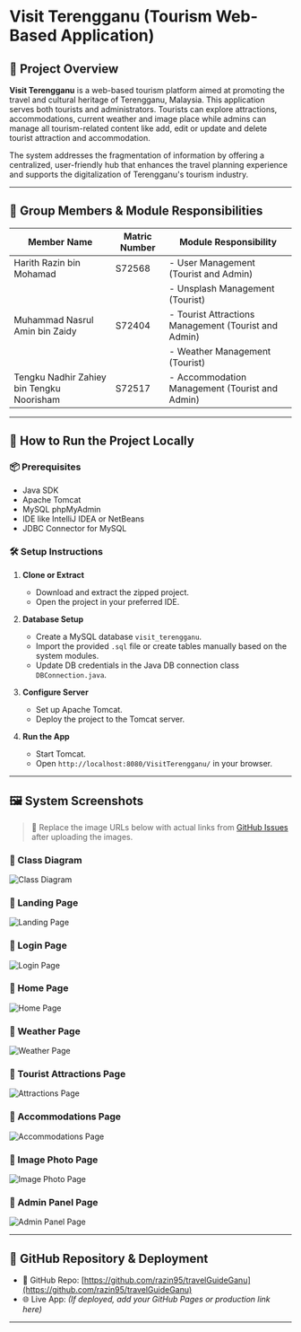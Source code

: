 # Visit Terengganu (Tourism Web-Based Application)

## 📌 Project Overview

**Visit Terengganu** is a web-based tourism platform aimed at promoting the travel and cultural heritage of Terengganu, Malaysia. This application serves both tourists and administrators. Tourists can explore attractions, accommodations, current weather and image place while admins can manage all tourism-related content like add, edit or update and delete tourist attraction and accommodation.

The system addresses the fragmentation of information by offering a centralized, user-friendly hub that enhances the travel planning experience and supports the digitalization of Terengganu's tourism industry.

---

## 👥 Group Members & Module Responsibilities

| Member Name                               | Matric Number | Module Responsibility                                |
|-------------------------------------------|---------------|------------------------------------------------------|
| Harith Razin bin Mohamad                  | S72568        | - User Management (Tourist and Admin)                |
|                                           |               | - Unsplash Management (Tourist)                      |
| Muhammad Nasrul Amin bin Zaidy            | S72404        | - Tourist Attractions Management (Tourist and Admin) |
|                                           |               | - Weather Management (Tourist)                       |
| Tengku Nadhir Zahiey bin Tengku Noorisham | S72517        | - Accommodation Management (Tourist and Admin)       |

---

## 🚀 How to Run the Project Locally

### 📦 Prerequisites
- Java SDK
- Apache Tomcat
- MySQL phpMyAdmin
- IDE like IntelliJ IDEA or NetBeans
- JDBC Connector for MySQL

### 🛠️ Setup Instructions
1. **Clone or Extract**
   - Download and extract the zipped project.
   - Open the project in your preferred IDE.

2. **Database Setup**
   - Create a MySQL database `visit_terengganu`.
   - Import the provided `.sql` file or create tables manually based on the system modules.
   - Update DB credentials in the Java DB connection class `DBConnection.java`.

3. **Configure Server**
   - Set up Apache Tomcat.
   - Deploy the project to the Tomcat server.

4. **Run the App**
   - Start Tomcat.
   - Open `http://localhost:8080/VisitTerengganu/` in your browser.

---

## 🖼️ System Screenshots

> 📌 Replace the image URLs below with actual links from [GitHub Issues](https://github.com/razin95/travelGuideGanu/issues) after uploading the images.

### 🔹 Class Diagram
![Class Diagram](https://user-images.githubusercontent.com/your-id/class-diagram.png)

### 🔹 Landing Page
![Landing Page](https://user-images.githubusercontent.com/your-id/landing-page.png)

### 🔹 Login Page
![Login Page](https://user-images.githubusercontent.com/your-id/login-page.png)

### 🔹 Home Page
![Home Page](https://user-images.githubusercontent.com/your-id/home-page.png)

### 🔹 Weather Page
![Weather Page](https://user-images.githubusercontent.com/your-id/weather-page.png)

### 🔹 Tourist Attractions Page
![Attractions Page](https://user-images.githubusercontent.com/your-id/attractions-page.png)

### 🔹 Accommodations Page
![Accommodations Page](https://user-images.githubusercontent.com/your-id/accommodations-page.png)

### 🔹 Image Photo Page
![Image Photo Page](https://user-images.githubusercontent.com/your-id/image-photo-page.png)

### 🔹 Admin Panel Page
![Admin Panel Page](https://user-images.githubusercontent.com/your-id/admin-panel.png)

---

## 🔗 GitHub Repository & Deployment

- 📁 GitHub Repo: [https://github.com/razin95/travelGuideGanu](https://github.com/razin95/travelGuideGanu)
- 🌐 Live App: *(If deployed, add your GitHub Pages or production link here)*

---
